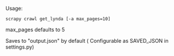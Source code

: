 Usage:

    scrapy crawl get_lynda [-a max_pages=10]
    
max_pages defaults to 5

Saves to "output.json" by default ( Configurable as SAVED_JSON in settings.py)
